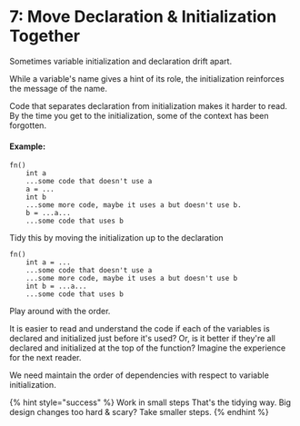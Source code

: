 # 7: Move Declaration & Initialization Together

Sometimes variable initialization and declaration drift apart.

While a variable's name gives a hint of its role, the initialization reinforces the message of the name.

Code that separates declaration from initialization makes it harder to read.  By the time  you get to the initialization, some of the context has been forgotten.

#### Example:

```
fn()
    int a
    ...some code that doesn't use a
    a = ...
    int b
    ...some more code, maybe it uses a but doesn't use b.
    b = ...a...
    ...some code that uses b
```

Tidy this by moving the initialization up to the declaration

```
fn()
    int a = ...
    ...some code that doesn't use a
    ...some more code, maybe it uses a but doesn't use b
    int b = ...a...
    ...some code that uses b
```

Play around with the order.&#x20;

It is easier to read and understand the code if each of the variables is declared and initialized just before it's used?  Or, is it better if they're all declared and initialized at the top of the function?  Imagine the experience for the next reader.

We need maintain the order of dependencies with respect to variable initialization.

{% hint style="success" %}
Work in small steps That's the tidying way. Big design changes too hard & scary? Take smaller steps.
{% endhint %}
